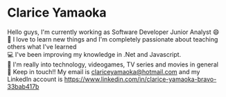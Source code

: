 # Clarice Yamaoka 

Hello guys,
I'm currently working as Software Developer Junior Analyst :smile:
 <br/> :sparkling_heart: I love to learn new things and I'm completely passionate about teaching others what I've learned
 <br/> :computer: I've been improving my knowledge in .Net and Javascript.
 <br/> :raising_hand: I'm really into technology, videogames, TV series and movies in general
 <br/> :postbox: Keep in touch!! My email is clariceyamaoka@hotmail.com and my LinkedIn account is https://www.linkedin.com/in/clarice-yamaoka-bravo-33bab417b

